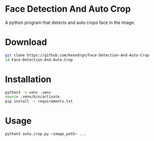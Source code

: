 # Face Detection And Auto Crop

A python program that detects and auto crops face in the image.

# Download

```bash
git clone https://github.com/kenxdrgn/Face-Detection-And-Auto-Crop
cd Face-Detection-And-Auto-Crop
```

# Installation

```bash
python3 -m venv .venv
source .venv/bin/activate
pip install -r requirements.txt
```

# Usage

```bash
python3 auto_crop.py <image_path> ...
```
